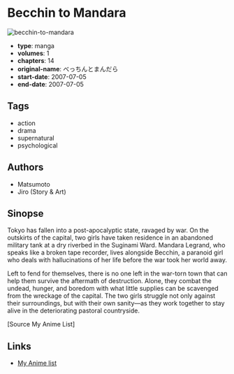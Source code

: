 # Becchin to Mandara

![becchin-to-mandara](https://cdn.myanimelist.net/images/manga/3/27905.jpg)

-   **type**: manga
-   **volumes**: 1
-   **chapters**: 14
-   **original-name**: べっちんとまんだら
-   **start-date**: 2007-07-05
-   **end-date**: 2007-07-05

## Tags

-   action
-   drama
-   supernatural
-   psychological

## Authors

-   Matsumoto
-   Jiro (Story & Art)

## Sinopse

Tokyo has fallen into a post-apocalyptic state, ravaged by war. On the outskirts of the capital, two girls have taken residence in an abandoned military tank at a dry riverbed in the Suginami Ward. Mandara Legrand, who speaks like a broken tape recorder, lives alongside Becchin, a paranoid girl who deals with hallucinations of her life before the war took her world away.

Left to fend for themselves, there is no one left in the war-torn town that can help them survive the aftermath of destruction. Alone, they combat the undead, hunger, and boredom with what little supplies can be scavenged from the wreckage of the capital. The two girls struggle not only against their surroundings, but with their own sanity—as they work together to stay alive in the deteriorating pastoral countryside.

[Source My Anime List]

## Links

-   [My Anime list](https://myanimelist.net/manga/18258/Becchin_to_Mandara)
